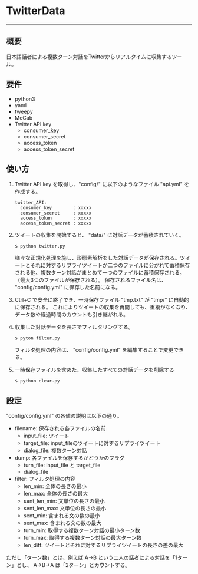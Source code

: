 # TwitterData
***
## 概要
日本語話者による複数ターン対話をTwitterからリアルタイムに収集するツール。

## 要件
- python3
- yaml
- tweepy
- MeCab
- Twitter API key
    - consumer_key
    - consumer_secret
    - access_token
    - access_token_secret

## 使い方
1. Twitter API key を取得し、"config/" に以下のようなファイル "api.yml" を作成する。
    ```
    twitter_API:
      consumer_key        : xxxxx
      consumer_secret     : xxxxx
      access_token        : xxxxx
      access_token_secret : xxxxx
    ```

2. ツイートの収集を開始すると、 "data/" に対話データが蓄積されていく。
    ```
    $ python twitter.py
    ```
    様々な正規化処理を施し、形態素解析をした対話データが保存される。ツイートとそれに対するリプライツイートが二つのファイルに分かれて蓄積保存される他、複数ターン対話がまとめて一つのファイルに蓄積保存される。（最大3つのファイルが保存される）。
    保存されるファイル名は、 "config/config.yml" に保存した名前になる。

3. Ctrl+C で安全に終了でき、一時保存ファイル "tmp.txt" が "tmp/" に自動的に保存される。
これによりツイートの収集を再開しても、重複がなくなり、データ数や経過時間のカウントも引き継がれる。

4. 収集した対話データを長さでフィルタリングする。
    ```
    $ pyton filter.py
    ```
    フィルタ処理の内容は、 "config/config.yml" を編集することで変更できる。

5. 一時保存ファイルを含めた、収集したすべての対話データを削除する
    ```
    $ python clear.py
    ```

## 設定
"config/config.yml" の各値の説明は以下の通り。

- filename: 保存される各ファイルの名前
    - input_file: ツイート
    - target_file: input_fileのツイートに対するリプライツイート
    - dialog_file: 複数ターン対話
- dump: 各ファイルを保存するかどうかのフラグ
    - turn_file: input_file と target_file
    - dialog_file
- filter: フィルタ処理の内容
    - len_min: 全体の長さの最小
    - len_max: 全体の長さの最大
    - sent_len_min: 文単位の長さの最小
    - sent_len_max: 文単位の長さの最小
    - sent_min: 含まれる文の数の最小
    - sent_max: 含まれる文の数の最大
    - turn_min: 取得する複数ターン対話の最小ターン数
    - turn_max: 取得する複数ターン対話の最大ターン数
    - len_diff: ツイートとそれに対するリプライツイートの長さの差の最大

ただし「ターン数」とは、例えば A->B という二人の話者による対話を「1ターン」とし、
A->B->A は「2ターン」とカウントする。
